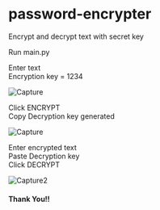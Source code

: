 # password-encrypter
 Encrypt and decrypt text with secret key
 
 Run main.py <br />
 
 Enter text <br />
 Encryption key = 1234
 
![Capture](https://user-images.githubusercontent.com/100990020/177038611-adfed006-42cc-4b33-b456-c74f771f299b.PNG)

Click ENCRYPT <br />
Copy Decryption key generated

![Capture](https://user-images.githubusercontent.com/100990020/177080629-0ee7c263-eafe-452a-9d44-d75195d7ae09.PNG)

Enter encrypted text <br />
Paste Decryption key <br />
Click DECRYPT

![Capture2](https://user-images.githubusercontent.com/100990020/177080658-484f5b28-fe6d-41cf-9626-c7f907033625.PNG)

#### Thank You!!
